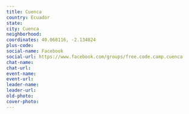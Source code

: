 ```yaml
---
title: Cuenca
country: Ecuador
state: 
city: Cuenca
neighborhood: 
coordinates: 40.068116, -2.134824
plus-code:
social-name: Facebook
social-url: https://www.facebook.com/groups/free.code.camp.cuenca
chat-name:
chat-url:
event-name:
event-url:
leader-name:
leader-url:
old-photo: 
cover-photo:
---
```

